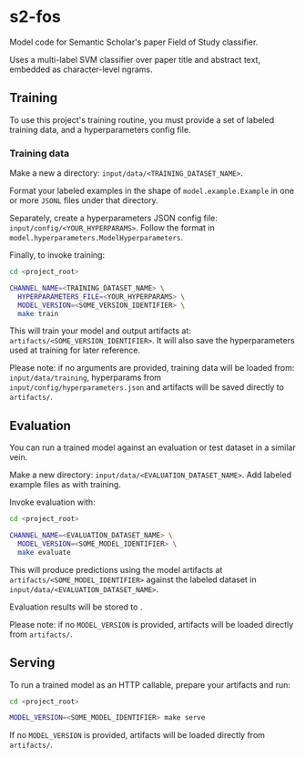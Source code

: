 # s2-fos

Model code for Semantic Scholar's paper Field of Study classifier.

Uses a multi-label SVM classifier over paper title and abstract text,
embedded as character-level ngrams.

## Training

To use this project's training routine, you must provide a set of labeled
training data, and a hyperparameters config file.

### Training data

Make a new a directory: `input/data/<TRAINING_DATASET_NAME>`. 

Format your labeled examples in the shape of `model.example.Example`
in one or more `JSONL` files under that directory.

Separately, create a hyperparameters JSON config file: `input/config/<YOUR_HYPERPARAMS>`.
Follow the format in `model.hyperparameters.ModelHyperparameters`.

Finally, to invoke training:

```bash
cd <project_root>

CHANNEL_NAME=<TRAINING_DATASET_NAME> \
  HYPERPARAMETERS_FILE=<YOUR_HYPERPARAMS> \
  MODEL_VERSION=<SOME_VERSION_IDENTIFIER> \
  make train
```

This will train your model and output artifacts at: `artifacts/<SOME_VERSION_IDENTIFIER>`.
It will also save the hyperparameters used at training for later reference.

Please note: if no arguments are provided, training data will be loaded from:
`input/data/training`, hyperparams from `input/config/hyperparameters.json` and
artifacts will be saved directly to `artifacts/`.

## Evaluation

You can run a trained model against an evaluation or test dataset in a similar vein.

Make a new directory: `input/data/<EVALUATION_DATASET_NAME>`. Add labeled example files
as with training.

Invoke evaluation with:

```bash
cd <project_root>

CHANNEL_NAME=<EVALUATION_DATASET_NAME> \
  MODEL_VERSION=<SOME_MODEL_IDENTIFIER> \
  make evaluate
```

This will produce predictions using the model artifacts at `artifacts/<SOME_MODEL_IDENTIFIER>`
against the labeled dataset in `input/data/<EVALUATION_DATASET_NAME>`.

Evaluation results will be stored to <TODO>.

Please note: if no `MODEL_VERSION` is provided, artifacts will be loaded directly from
`artifacts/`.

## Serving

To run a trained model as an HTTP callable, prepare your artifacts and run:

```bash
cd <project_root>

MODEL_VERSION=<SOME_MODEL_IDENTIFIER> make serve
```

If no `MODEL_VERSION` is provided, artifacts will be loaded directly from `artifacts/`.
